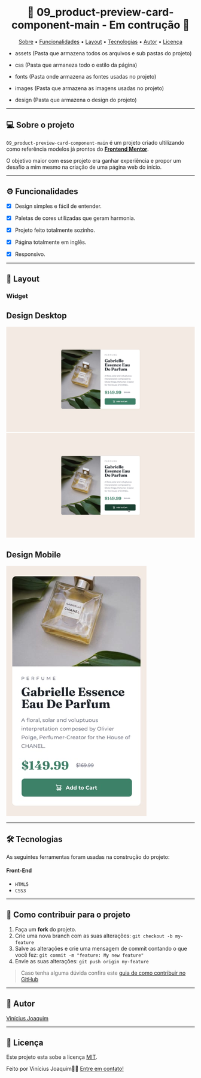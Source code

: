 <!-- MODELO PROJETO EM ANDAMENTO -->
<h1 align="center"> 
	🚧 09_product-preview-card-component-main - Em contrução 🚧
</h1>

  <!-- MODELO PROJETO FINALIZADO -->
<!-- <h1 align="center"> 
	  🚀✅ 09_product-preview-card-component-main - Concluído ✅🚀
</h1> -->

<!-- ---------------------------------------------------------------------- -->

<!-- MODELO MENU DE NAVEGAÇÃO -->
<p align="center">
 <a href="#-sobre-o-projeto">Sobre</a> •
 <a href="#-funcionalidades">Funcionalidades</a> •
 <a href="#-layout">Layout</a> • 
 <a href="#-tecnologias">Tecnologias</a> • 
 <a href="#-autor">Autor</a> • 
 <a href="#user-content--licença">Licença</a>
</p>

<!-- ---------------------------------------------------------------------- -->


<!-- EXEMPLO DE DESCRIÇÃO DE UM PROJETO: -->
- assets (Pasta que armazena todos os arquivos e sub pastas do projeto)

- css (Pasta que armaneza todo o estilo da página)

- fonts (Pasta onde armazena as fontes usadas no projeto)

- images (Pasta que armazena as imagens usadas no projeto)

- design (Pasta que armazena o design do projeto)

---

<!-- ---------------------------------------------------------------------- -->

<!-- MODELO DESCRIÇÃO SOBRE O PROJETO: -->
## 💻 Sobre o projeto

<!-- EXPLICA O MOTIVO DO PROJETO -->
`09_product-preview-card-component-main` é um projeto criado ultilizando como referência modelos já prontos do **[Frontend Mentor](https://www.frontendmentor.io/)**.

O objetivo maior com esse projeto era ganhar experiência e propor um desafio a mim mesmo na criação de uma página web do início.

<!-- LINHA DE DIVISÃO: -->
---

<!-- ---------------------------------------------------------------------- -->

<!-- MODELO FUNCIONALIDADES: -->
## ⚙️ Funcionalidades

<!-- EXEMPLO DE FUNCIONALIDADES: -->
- [x] Design simples e fácil de entender.

- [x] Paletas de cores utilizadas que geram harmonia.

- [x] Projeto feito totalmente sozinho.

- [x] Página totalmente em inglês.

- [x] Responsivo.

---

<!-- ---------------------------------------------------------------------- -->

<!-- EXEMPLO DE LAYOUT: -->
## 🎨 Layout

### Widget

<!-- AQUI VOCÊ PASSA O CAMINHO DA IMAGEM -->
## Design Desktop

![Desktop1](./design/desktop-design.jpg)<br>
![Desktop2](./design/active-states.jpg)<br>

## Design Mobile

![Mobile2](./design/mobile-design.jpg)<br>

---

<!-- ---------------------------------------------------------------------- -->

<!-- MODELO DE TECNOLOGIAS -->
## 🛠 Tecnologias 

As seguintes ferramentas foram usadas na construção do projeto:

#### **Front-End**  
- `HTML5`
- `CSS3`

---

<!-- ---------------------------------------------------------------------- -->

<!-- MODELO DE COMO CONTRIBUIR PARA O PROJETO -->
## 💪 Como contribuir para o projeto

1. Faça um **fork** do projeto.
2. Crie uma nova branch com as suas alterações: `git checkout -b my-feature`
3. Salve as alterações e crie uma mensagem de commit contando o que você fez: `git commit -m "feature: My new feature"`
4. Envie as suas alterações: `git push origin my-feature`
> Caso tenha alguma dúvida confira este [guia de como contribuir no GitHub](./CONTRIBUTING.md)

---

<!-- ---------------------------------------------------------------------- -->

<!-- MODELO DE AUTOR-->
## 🦸 Autor

<a href="https://github.com/Vinicius-J">
Vinícius Joaquim</a>
 <br />

---

<!-- ---------------------------------------------------------------------- -->

<!-- MODELO DE LICENÇA -->
## 📝 Licença

Este projeto esta sobe a licença [MIT](./LICENSE).

Feito por Vinícius Joaquim👋🏽 [Entre em contato!](https://github.com/Vinicius-J)


 
